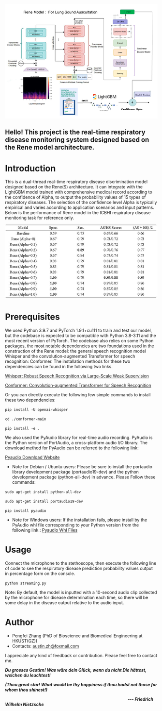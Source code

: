 ![avatar](/image/Rene.png)
## Hello! This project is the real-time respiratory disease monitoring system designed based on the Rene model architecture. ##
# Introduction #
This is a dual-thread real-time respiratory disease discrimination model designed based on the Rene(S) architecture. It can integrate with the LightGBM model trained with comprehensive medical record according to the confidence of Alpha, to output the probability values of 15 types of respiratory diseases. The selection of the confidence level Alpha is typically empirical and varies according to application scenarios and input patterns. Below is the performance of Rene model in the ICBHI respiratory disease monitoring task for reference only.


![avatar](/image/ICBHI.jpg)
# Prerequisites #
We used Python 3.9.7 and PyTorch 1.9.1+cu111 to train and test our model, but the codebase is expected to be compatible with Python 3.8-3.11 and the most recent version of PyTorch. The codebase also relies on some Python packages, the most notable dependencies are two foundations used in the construction of the Rene model: the general speech recognition model Whisper and the convolution-augmented Transformer for speech recognition: Conformer. The installation methods for these two dependencies can be found in the following two links.

[Whisper: Robust Speech Recognition via Large-Scale Weak Supervision
](https://github.com/openai/whisper)

[Conformer: Convolution-augmented Transformer for Speech Recognition](https://github.com/sooftware/conformer)

Or you can directly execute the following few simple commands to install these two dependencies:

`pip install -U openai-whisper`

`cd ./conformer-main`

`pip install -e .`

We also used the PyAudio library for real-time audio recording. PyAudio is the Python version of PortAudio, a cross-platform audio I/O library. The download method for PyAudio can be referred to the following link:

[Pyaudio Download Website](https://pypi.org/project/PyAudio/) 



- Note for Debian / Ubuntu users: Please be sure to install the portaudio library development package (portaudio19-dev) and the python development package (python-all-dev) in advance. Please Follow these commands:

`sudo apt-get install python-all-dev`

`sudo apt-get install portaudio19-dev`

`pip install pyaudio`


- Note for Windows users: If the installation fails, please install by the PyAudio whl file corresponding to your Python version from the following link : [Pyaudio Whl Files](https://www.lfd.uci.edu/~gohlke/pythonlibs/#pyaudio)


# Usage #
Connect the microphone to the stethoscope, then execute the following line of code to see the respiratory disease prediction probability values output in percentage form on the console.

`python streaming.py`

Note: By default, the model is inputted with a 10-second audio clip collected by the microphone for disease determination each time, so there will be some delay in the disease output relative to the audio input.

# Author #

- Pengfei Zhang (PhD of Bioscience and Biomedical Engineering at HKUST(GZ))
- Contacts: austin.zh@foxmail.com

 I appreciate any kind of feedback or contribution. Please feel free to contact me.

***Du grosses Gestirn! Was wäre dein Glück, wenn du nicht Die hättest, welchen du leuchtest!***

***(Thou great star! What would be thy happiness if thou hadst not those for whom thou shinest!)***

&emsp;&emsp;&emsp;&emsp;&emsp;&emsp;&emsp;&emsp;&emsp;&emsp;&emsp;&emsp;&emsp;&emsp;&emsp;&emsp;&emsp;&emsp;&emsp;&emsp;&emsp;&emsp;&emsp;&emsp;&emsp;&emsp;&emsp;&emsp;&emsp;***--- Friedrich Wilhelm Nietzsche***



